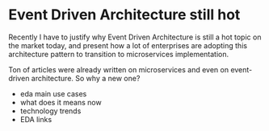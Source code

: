 # Event Driven Architecture still hot

Recently I have to justify why Event Driven Architecture is still a hot topic on the market today, and present how a lot of enterprises are adopting this architecture pattern to transition to microservices implementation. 

Ton of articles were already written on microservices and even on event-driven architecture. So why a new one?

* eda main use cases
* what does it means now
* technology trends
* EDA links
